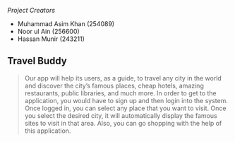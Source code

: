 
*Project Creators* 
- Muhammad Asim Khan (254089)
- Noor ul Ain (256600)
- Hassan Munir (243211)

## Travel Buddy
> Our app will help its users, as a guide, to travel any city in the world and discover the city’s famous places, cheap hotels, amazing restaurants, public libraries, and much more. In order to get to the application, you would have to sign up and then login into the system. Once logged in, you can select any place that you want to visit. Once you select the desired city, it will automatically display the famous sites to visit in that area. Also, you can go shopping with the help of this application.


